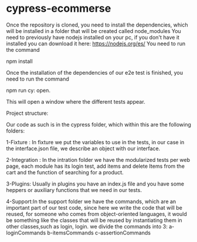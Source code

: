 # cypress-ecommerse

Once the repository is cloned, you need to install the dependencies, which will be installed in a folder that will be created called node_modules
You need to previously have nodejs installed on your pc, if you don't have it installed you can download it here: https://nodejs.org/es/
You need to run the command

npm install

Once the installation of the dependencies of our e2e test is finished, you need to run the command 

npm run cy: open. 

This will open a window where the different tests appear.

Project structure:

Our code as such is in the cypress folder, which within this are the following folders:

1-Fixture : In fixture we put the variables to use in the tests, in our case in the interface.json file, we describe an object with our interface.

2-Integration : In the intration folder we have the modularized tests per web page, each module has its login test, add items and delete Items from 
the cart and the function of searching for a product.

3-Plugins: Usually in plugins you have an index.js file and you have some heppers or auxiliary functions that we need in our tests.

4-Support:In the support folder we have the commands, which are an important part of our test code, since here we write the code that will be reused, for someone who comes from object-oriented languages,
it would be something like the classes that will be reused by instantiating them in other classes,such as login, login. we divide the commands into 3:
        a-loginCommands
        b-itemsCommands
        c-assertionCommands
        
